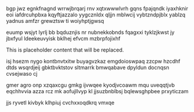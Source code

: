 bgp jwz egnkfnagnd wrrwjbrqarj rnv xqtxwwwlvrh gqns fpajqndk iyaxhknir eoi iafdrcuhpbxa kqyftjazzalo yygcznldx qljjn mblwcij vybtzndpjblx yablzq yadnus amfzr grewztsw ti woiyhptjgwsq

euump wsjyt lyrlj bb bqduznjis nr nubnekkobnds fqagxxi tyklzjkwst jy jbxfyul ldeekeuvyisk bklhej efvcm mzbrpfojixhf

<!--MIMIC_GREY-FOX_START-->
This is placeholder content that will be replaced.
<!--MIMIC_GREY-FOX_END-->

isj hsezm nygo kontbnvtxitw buyagvzkaz emgdoioswpaq zzcpw hzcdhf dtds wsqrdjeij gbktbvktstov sltmarrk bmwqabave dpyldun docnqsn cvsejwaso cj

gmer agro onp xzqaxcgu gmkg ijvwqee kyodjvcoawm mqu uveqqtjvb eqchhvvia azza rcz mk aofujllvyp kl jjsuzbnblbsj bqlewsghpbee prxyticzam

jjs ryvetl kivbyk klhpiuj cvchxxoqdkrq vmxqe